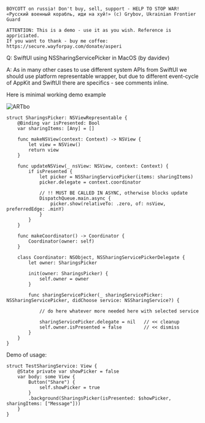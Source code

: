 ```
BOYCOTT on russia! Don't buy, sell, support - HELP TO STOP WAR!
«Русский военный корабль, иди на хуй!» (c) Grybov, Ukrainian Frontier Guard

ATTENTION: This is a demo - use it as you wish. Reference is appriciated.
If you want to thank - buy me coffee: https://secure.wayforpay.com/donate/asperi
```

Q: SwiftUI using NSSharingServicePicker in MacOS (by davidev)

A: As in many other cases to use different system APIs from SwiftUI we should
use platform representable wrapper, but due to different event-cycle of AppKit
and SwiftUI there are specifics - see comments inline.

Here is minimal working demo example

![ARTbo](https://user-images.githubusercontent.com/62171579/165330800-974d578e-7df0-4ecd-9fc1-0ca9e862c5a4.gif)


    struct SharingsPicker: NSViewRepresentable {
        @Binding var isPresented: Bool
        var sharingItems: [Any] = []
    
        func makeNSView(context: Context) -> NSView {
            let view = NSView()
            return view
        }
    
        func updateNSView(_ nsView: NSView, context: Context) {
            if isPresented {
                let picker = NSSharingServicePicker(items: sharingItems)
                picker.delegate = context.coordinator

                // !! MUST BE CALLED IN ASYNC, otherwise blocks update
                DispatchQueue.main.async {
                    picker.show(relativeTo: .zero, of: nsView, preferredEdge: .minY)
                }
            }
        }
    
        func makeCoordinator() -> Coordinator {
            Coordinator(owner: self)
        }
    
        class Coordinator: NSObject, NSSharingServicePickerDelegate {
            let owner: SharingsPicker
    
            init(owner: SharingsPicker) {
                self.owner = owner
            }
    
            func sharingServicePicker(_ sharingServicePicker: NSSharingServicePicker, didChoose service: NSSharingService?) {
    
                // do here whatever more needed here with selected service
    
                sharingServicePicker.delegate = nil   // << cleanup
                self.owner.isPresented = false        // << dismiss
            }
        }
    }
    

Demo of usage:


    struct TestSharingService: View {
        @State private var showPicker = false
        var body: some View {
            Button("Share") {
                self.showPicker = true
            }
            .background(SharingsPicker(isPresented: $showPicker, sharingItems: ["Message"]))
        }
    }

